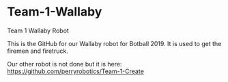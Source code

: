 # Team-1-Wallaby
Team 1 Wallaby Robot


This is the GitHub for our Wallaby robot for Botball 2019.  It is used to get the firemen and firetruck.

Our other robot is not done but it is here: https://github.com/perryrobotics/Team-1-Create
